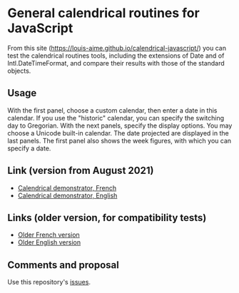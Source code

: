 # General calendrical routines for JavaScript
From this site (https://louis-aime.github.io/calendrical-javascript/) you can test the calendrical routines tools, 
including the extensions of Date and of Intl.DateTimeFormat, 
and compare their results with those of the standard objects.

## Usage
With the first panel, choose a custom calendar, then enter a date in this calendar. 
If you use the "historic" calendar, you can specify the switching day to Gregorian.
With the next panels, specify the display options. You may choose a Unicode built-in calendar.
The date projected are displayed in the last panels.
The first panel also shows the week figures, with which you can specify a date.

## Link (version from August 2021)
 * [Calendrical demonstrator, French](https://louis-aime.github.io/calendrical-javascript/calendrical-demo-fr)
 * [Calendrical demonstrator, English](https://louis-aime.github.io/calendrical-javascript/calendrical-demo-en)


## Links (older version, for compatibility tests)
 * [Older French version](https://louis-aime.github.io/calendrical-javascript/dateextendtest-fr)
 * [Older English version](https://louis-aime.github.io/calendrical-javascript/dateextendtest-en)
 
## Comments and proposal
 Use this repository's [issues](https://github.com/Louis-Aime/calendrical-javascript/issues).
